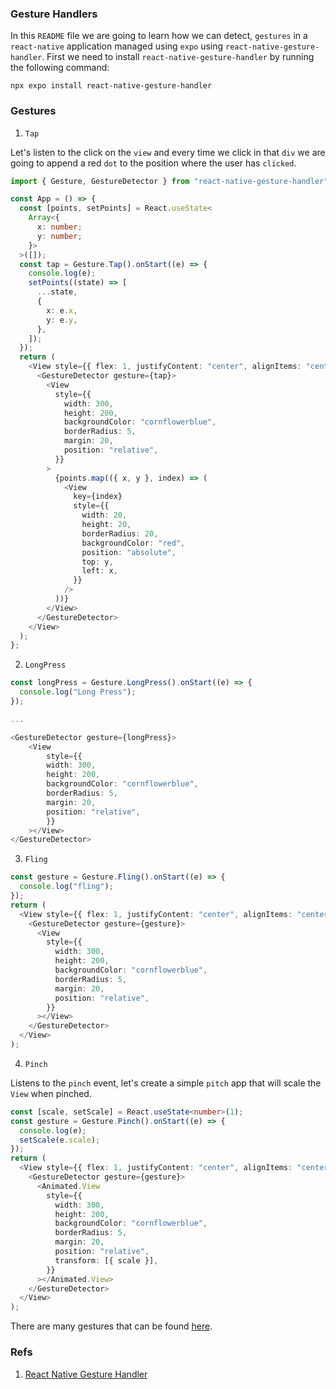 ### Gesture Handlers

In this `README` file we are going to learn how we can detect, `gestures` in a `react-native` application managed using `expo` using `react-native-gesture-handler`. First we need to install `react-native-gesture-handler` by running the following command:

```shell
npx expo install react-native-gesture-handler
```

### Gestures

1. `Tap`

Let's listen to the click on the `view` and every time we click in that `div` we are going to append a red `dot` to the position where the user has `clicked`.

```ts
import { Gesture, GestureDetector } from "react-native-gesture-handler";

const App = () => {
  const [points, setPoints] = React.useState<
    Array<{
      x: number;
      y: number;
    }>
  >([]);
  const tap = Gesture.Tap().onStart((e) => {
    console.log(e);
    setPoints((state) => [
      ...state,
      {
        x: e.x,
        y: e.y,
      },
    ]);
  });
  return (
    <View style={{ flex: 1, justifyContent: "center", alignItems: "center" }}>
      <GestureDetector gesture={tap}>
        <View
          style={{
            width: 300,
            height: 200,
            backgroundColor: "cornflowerblue",
            borderRadius: 5,
            margin: 20,
            position: "relative",
          }}
        >
          {points.map(({ x, y }, index) => (
            <View
              key={index}
              style={{
                width: 20,
                height: 20,
                borderRadius: 20,
                backgroundColor: "red",
                position: "absolute",
                top: y,
                left: x,
              }}
            />
          ))}
        </View>
      </GestureDetector>
    </View>
  );
};
```

2. `LongPress`

```ts
const longPress = Gesture.LongPress().onStart((e) => {
  console.log("Long Press");
});

...

<GestureDetector gesture={longPress}>
    <View
        style={{
        width: 300,
        height: 200,
        backgroundColor: "cornflowerblue",
        borderRadius: 5,
        margin: 20,
        position: "relative",
        }}
    ></View>
</GestureDetector>
```

3. `Fling`

```ts
const gesture = Gesture.Fling().onStart((e) => {
  console.log("fling");
});
return (
  <View style={{ flex: 1, justifyContent: "center", alignItems: "center" }}>
    <GestureDetector gesture={gesture}>
      <View
        style={{
          width: 300,
          height: 200,
          backgroundColor: "cornflowerblue",
          borderRadius: 5,
          margin: 20,
          position: "relative",
        }}
      ></View>
    </GestureDetector>
  </View>
);
```

4. `Pinch`

Listens to the `pinch` event, let's create a simple `pitch` app that will scale the `View` when pinched.

```ts
const [scale, setScale] = React.useState<number>(1);
const gesture = Gesture.Pinch().onStart((e) => {
  console.log(e);
  setScale(e.scale);
});
return (
  <View style={{ flex: 1, justifyContent: "center", alignItems: "center" }}>
    <GestureDetector gesture={gesture}>
      <Animated.View
        style={{
          width: 300,
          height: 200,
          backgroundColor: "cornflowerblue",
          borderRadius: 5,
          margin: 20,
          position: "relative",
          transform: [{ scale }],
        }}
      ></Animated.View>
    </GestureDetector>
  </View>
);
```

There are many gestures that can be found [here](https://docs.swmansion.com/react-native-gesture-handler/docs/api/gestures/pinch-gesture).

### Refs

1. [React Native Gesture Handler](https://docs.swmansion.com/react-native-gesture-handler/docs/api/gestures/pinch-gesture)

